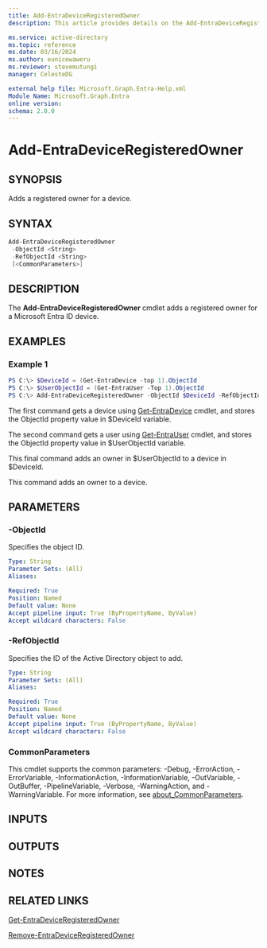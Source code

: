 ```yaml
---
title: Add-EntraDeviceRegisteredOwner
description: This article provides details on the Add-EntraDeviceRegisteredOwner command.

ms.service: active-directory
ms.topic: reference
ms.date: 03/16/2024
ms.author: eunicewaweru
ms.reviewer: stevemutungi
manager: CelesteDG

external help file: Microsoft.Graph.Entra-Help.xml
Module Name: Microsoft.Graph.Entra
online version:
schema: 2.0.0
---
```


# Add-EntraDeviceRegisteredOwner

## SYNOPSIS
Adds a registered owner for a device.

## SYNTAX

```powershell
Add-EntraDeviceRegisteredOwner 
 -ObjectId <String> 
 -RefObjectId <String> 
 [<CommonParameters>]
```

## DESCRIPTION
The **Add-EntraDeviceRegisteredOwner** cmdlet adds a registered owner for a Microsoft Entra ID device.

## EXAMPLES

### Example 1
```powershell
PS C:\> $DeviceId = (Get-EntraDevice -top 1).ObjectId
PS C:\> $UserObjectId = (Get-EntraUser -Top 1).ObjectId
PS C:\> Add-EntraDeviceRegisteredOwner -ObjectId $DeviceId -RefObjectId $UserObjectId
```

The first command gets a device using [Get-EntraDevice](./Get-EntraDevice.md) cmdlet, and stores 
the ObjectId property value in $DeviceId variable.  

The second command gets a user using [Get-EntraUser](./Get-EntraUser.md) cmdlet, and stores 
the ObjectId property value in $UserObjectId variable.  

This final command adds an owner in $UserObjectId to a device in $DeviceId.  

This command adds an owner to a device.

## PARAMETERS

### -ObjectId
Specifies the object ID.

```yaml
Type: String
Parameter Sets: (All)
Aliases:

Required: True
Position: Named
Default value: None
Accept pipeline input: True (ByPropertyName, ByValue)
Accept wildcard characters: False
```

### -RefObjectId
Specifies the ID of the Active Directory object to add.

```yaml
Type: String
Parameter Sets: (All)
Aliases:

Required: True
Position: Named
Default value: None
Accept pipeline input: True (ByPropertyName, ByValue)
Accept wildcard characters: False
```

### CommonParameters
This cmdlet supports the common parameters: -Debug, -ErrorAction, -ErrorVariable, -InformationAction, -InformationVariable, -OutVariable, -OutBuffer, -PipelineVariable, -Verbose, -WarningAction, and -WarningVariable. For more information, see [about_CommonParameters](https://go.microsoft.com/fwlink/?LinkID=113216).

## INPUTS

## OUTPUTS

## NOTES

## RELATED LINKS

[Get-EntraDeviceRegisteredOwner](Get-EntraDeviceRegisteredOwner.md)

[Remove-EntraDeviceRegisteredOwner](Remove-EntraDeviceRegisteredOwner.md)

